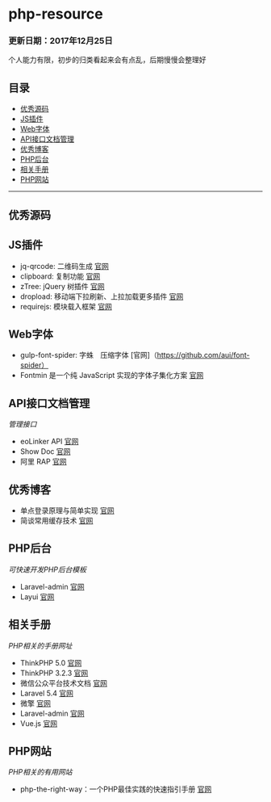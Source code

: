 # php-resource
### 更新日期：2017年12月25日
个人能力有限，初步的归类看起来会有点乱，后期慢慢会整理好

## 目录
* [优秀源码](#source_code)
* [JS插件](#plug-in)
* [Web字体](#font)
* [API接口文档管理](#interface)
* [优秀博客](#blog)
* [PHP后台](#phpadmin)
* [相关手册](#manual)
* [PHP网站](#phpwebsite)

------------------
## <a name="source_code"></a>优秀源码


## <a name="plug-in"></a>JS插件
* jq-qrcode: 二维码生成 [官网](https://github.com/jeromeetienne/jquery-qrcode)
* clipboard: 复制功能 [官网](https://github.com/zenorocha/clipboard.js)
* zTree: jQuery 树插件 [官网](https://github.com/zTree/zTree_v3)
* dropload: 移动端下拉刷新、上拉加载更多插件 [官网](https://github.com/ximan/dropload)
* requirejs: 模块载入框架 [官网](https://github.com/requirejs/requirejs)

## <a name="font"></a>Web字体
* gulp-font-spider: 字蛛　压缩字体 [官网]（https://github.com/aui/font-spider）
* Fontmin 是一个纯 JavaScript 实现的字体子集化方案 [官网](https://github.com/ecomfe/fontmin)

## <a name="interface"></a>API接口文档管理
_管理接口_
* eoLinker API [官网](https://github.com/eolinker/eoLinker-API-Management-System-OS-3.X)
* Show Doc [官网](https://github.com/star7th/showdoc)
* 阿里 RAP [官网](https://github.com/thx/RAP)

## <a name="blog"></a>优秀博客
* 单点登录原理与简单实现 [官网](http://www.cnblogs.com/ywlaker/p/6113927.html)
* 简谈常用缓存技术 [官网](http://blog.csdn.net/zhengwish/article/details/51497164)

## <a name="phpadmin"></a>PHP后台
_可快速开发PHP后台模板_
* Laravel-admin [官网](https://github.com/z-song/laravel-admin)
* Layui [官网](https://github.com/sentsin/layui)

## <a name="manual"></a>相关手册
_PHP相关的手册网址_

* ThinkPHP 5.0 [官网](https://www.kancloud.cn/manual/thinkphp5/118003)
* ThinkPHP 3.2.3 [官网](https://www.kancloud.cn/manual/thinkphp/1678)
* 微信公众平台技术文档 [官网](https://mp.weixin.qq.com/wiki?t=resource/res_main&id=mp1445241432)
* Laravel 5.4 [官网](https://d.laravel-china.org/docs/5.4)
* 微擎 [官网](http://s.we7.cc/index.php?c=wiki&do=view&id=1&list=19)
* Laravel-admin [官网](http://laravel-admin.org/docs/#/zh/)
* Vue.js [官网](https://cn.vuejs.org/v2/guide/)

## <a name="phpwebsite"></a>PHP网站
_PHP相关的有用网站_

* php-the-right-way：一个PHP最佳实践的快速指引手册 [官网](http://laravel-china.github.io/php-the-right-way/)

